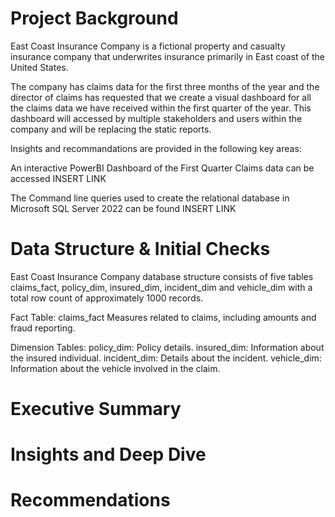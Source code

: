 # Project Background

East Coast Insurance Company is a fictional property and casualty insurance company that underwrites insurance primarily in East coast of the United States.

The company has claims data for the first three months of the year and the director of claims has requested that we create a visual dashboard for all the claims data we have received within the first quarter of the year. This dashboard will accessed by multiple stakeholders and users within the company and will be replacing the static reports.

Insights and recommandations are provided in the following key areas:



An interactive PowerBI Dashboard of the First Quarter Claims data can be accessed INSERT LINK

The Command line queries used to create the relational database in Microsoft SQL Server 2022 can be found INSERT LINK


# Data Structure & Initial Checks

East Coast Insurance Company database structure consists of five tables claims_fact, policy_dim, insured_dim, incident_dim and vehicle_dim with a total row count of approximately 1000 records.

  Fact Table: claims_fact
    Measures related to claims, including amounts and fraud reporting.
  
  Dimension Tables:
    policy_dim: Policy details.
    insured_dim: Information about the insured individual.
    incident_dim: Details about the incident.
    vehicle_dim: Information about the vehicle involved in the claim.


# Executive Summary
# Insights and Deep Dive
# Recommendations

